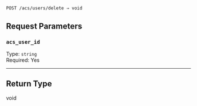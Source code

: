 # 

```
POST /acs/users/delete ⇒ void
```



## Request Parameters

### `acs_user_id`

Type: `string`\
Required: Yes



---

## Return Type

void
